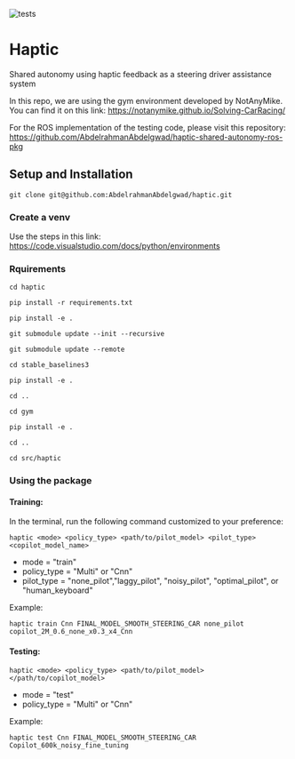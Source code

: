 ![tests](https://github.com/AbdelrahmanAbdelgwad/haptic/workflows/test/badge.svg)
# Haptic
Shared autonomy using haptic feedback as a steering driver assistance system

In this repo, we are using the gym environment developed by NotAnyMike. You can find it on this link:
https://notanymike.github.io/Solving-CarRacing/

For the ROS implementation of the testing code, please visit this repository: 
https://github.com/AbdelrahmanAbdelgwad/haptic-shared-autonomy-ros-pkg


## Setup and Installation

`git clone git@github.com:AbdelrahmanAbdelgwad/haptic.git`

### Create a venv
Use the steps in this link:
https://code.visualstudio.com/docs/python/environments

### Rquirements

`cd haptic`

`pip install -r requirements.txt` 

`pip install -e .`

`git submodule update --init --recursive`

`git submodule update --remote`

`cd stable_baselines3`

`pip install -e .`

`cd ..`

`cd gym`

`pip install -e .`

`cd ..`

`cd src/haptic`


### Using the package
#### Training:

In the terminal, run the following command customized to your preference:

`haptic <mode> <policy_type> <path/to/pilot_model> <pilot_type> <copilot_model_name>`

- mode = "train"  
- policy_type = "Multi" or "Cnn"  
- pilot_type = "none_pilot","laggy_pilot", "noisy_pilot", "optimal_pilot", or "human_keyboard"

Example:

`haptic train Cnn FINAL_MODEL_SMOOTH_STEERING_CAR none_pilot copilot_2M_0.6_none_x0.3_x4_Cnn`

#### Testing:

`haptic <mode> <policy_type> <path/to/pilot_model> </path/to/copilot_model>`

- mode = "test"
- policy_type = "Multi" or "Cnn"

Example:

`haptic test Cnn FINAL_MODEL_SMOOTH_STEERING_CAR Copilot_600k_noisy_fine_tuning`


<!-- `pip install swig`

`$ git clone https://github.com/pybox2d/pybox2d pybox2d_dev`

`$ cd pybox2d_dev`

`$ python setup.py build`

`$ sudo python setup.py install`

`pip install box2d-py`

Replace .venv with the name of your environment and follow these steps:

"haptic-shared-autonomy/.venv/lib/python3.10/site-packages/stable_baselines3/common/vec_env/patch_gym.py", line 8
Replace the line with this :
    `import haptic.gym as gym  # pytype: disable=import-error`

"haptic-shared-autonomy/.venv/lib/python3.10/site-packages/shimmy/openai_gym_compatibility.py", line 35
Replace the line with this :
    `import haptic.gym as gym`

"haptic-shared-autonomy/.venv/lib/python3.10/site-packages/shimmy/openai_gym_compatibility.py", line 36
Replace the line with this :
    `import haptic.gym.wrappers`
Also replace all `gym.wrappers` with `haptic.gym.wrappers` -->




 

